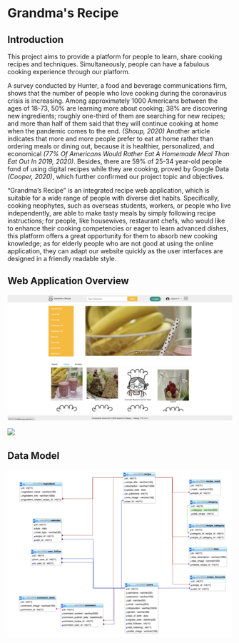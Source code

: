 # Grandma's Recipe

## Introduction

This project aims to provide a platform for people to learn, share cooking recipes and techniques. Simultaneously, people can have a fabulous cooking experience through our platform.

A survey conducted by Hunter, a food and beverage communications firm, shows that the number of people who love cooking during the coronavirus crisis is increasing. Among approximately 1000 Americans between the ages of 18-73, 50% are learning more about cooking; 38% are discovering new ingredients; roughly one-third of them are searching for new recipes; and more than half of them said that they will continue cooking at home when the pandemic comes to the end. *(Shoup, 2020)* Another article indicates that more and more people prefer to eat at home rather than ordering meals or dining out, because it is healthier, personalized, and economical *(77% Of Americans Would Rather Eat A Homemade Meal Than Eat Out In 2019, 2020)*. Besides, there are 59% of 25-34 year-old people fond of using digital recipes while they are cooking, proved by Google Data *(Cooper, 2020)*, which further confirmed our project topic and objectives.

“Grandma’s Recipe” is an integrated recipe web application, which is suitable for a wide range of people with diverse diet habits. Specifically, cooking neophytes, such as overseas students, workers, or people who live independently, are able to make tasty meals by simply following recipe instructions; for people, like housewives, restaurant chefs, who would like to enhance their cooking competencies or eager to learn advanced dishes, this platform offers a great opportunity for them to absorb new cooking knowledge; as for elderly people who are not good at using the online application, they can adapt our website quickly as the user interfaces are designed in a friendly readable style.

## Web Application Overview

![](https://github.com/RachelYang1999/Image_Storage/blob/main/Screen%20Shot%202021-10-10%20at%206.37.42%20PM.png)

![](https://github.com/RachelYang1999/Image_Storage/commit/68033ef67e97f0ab189bf91e9cfea5fbb44d67dc)

## Data Model

![](https://github.com/RachelYang1999/Image_Storage/blob/main/Screen%20Shot%202021-10-10%20at%206.32.44%20PM.png)





